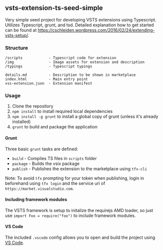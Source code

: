 ## vsts-extension-ts-seed-simple ##

Very simple seed project for developing VSTS extensions using Typescript. Utilizes Typescript, grunt, and tsd. Detailed explanation how to get started can be found at https://cschleiden.wordpress.com/2016/02/24/extending-vsts-setup/.

### Structure ###

```
/scripts            - Typescript code for extension
/img                - Image assets for extension and description
/typings            - Typescript typings

details.md          - Description to be shown in marketplace   
index.html          - Main entry point
vss-extension.json  - Extension manifest
```

### Usage ###

1. Clone the repository
1. `npm install` to install required local dependencies
2. `npm install -g grunt` to install a global copy of grunt (unless it's already installed)
2. `grunt` to build and package the application

#### Grunt ####

Three basic `grunt` tasks are defined:

* `build` - Compiles TS files in `scripts` folder
* `package` - Builds the vsix package
* `publish` - Publishes the extension to the marketplace using `tfx-cli`

Note: To avoid `tfx` prompting for your token when publishing, login in beforehand using `tfx login` and the service uri of ` https://market.visualstudio.com`.

#### Including framework modules ####

The VSTS framework is setup to initalize the requirejs AMD loader, so just use `import Foo = require("foo")` to include framework modules.

#### VS Code ####

The included `.vscode` config allows you to open and build the project using [VS Code](https://code.visualstudio.com/).
